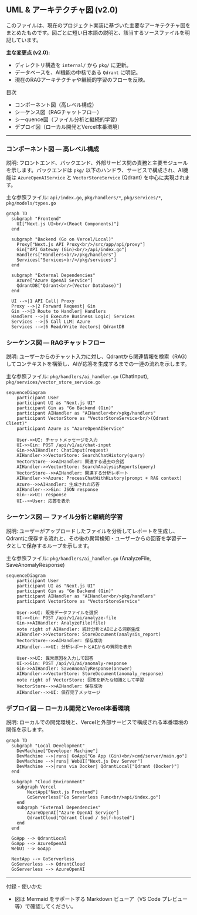 ## UML & アーキテクチャ図 (v2.0)

このファイルは、現在のプロジェクト実装に基づいた主要なアーキテクチャ図をまとめたものです。図ごとに短い日本語の説明と、該当するソースファイルを明記しています。

**主な変更点 (v2.0):**
- ディレクトリ構造を `internal/` から `pkg/` に更新。
- データベースを、AI機能の中核である `Qdrant` に明記。
- 現在のRAGアーキテクチャや継続的学習のフローを反映。

目次

- コンポーネント図（高レベル構成）
- シーケンス図（RAGチャットフロー）
- シーquence図（ファイル分析と継続的学習）
- デプロイ図（ローカル開発とVercel本番環境）

---

### コンポーネント図 — 高レベル構成

説明: フロントエンド、バックエンド、外部サービス間の責務と主要モジュールを示します。バックエンドは `pkg/` 以下のハンドラ、サービスで構成され、AI機能は `AzureOpenAIService` と `VectorStoreService` (Qdrant) を中心に実現されます。

主な参照ファイル: `api/index.go`, `pkg/handlers/*`, `pkg/services/*`, `pkg/models/types.go`

```mermaid
graph TD
  subgraph "Frontend"
    UI["Next.js UI<br/>(React Components)"]
  end

  subgraph "Backend (Go on Vercel/Local)"
    Proxy["Next.js API Proxy<br/>/src/app/api/proxy"]
    Gin["API Gateway (Gin)<br/>/api/index.go"]
    Handlers["Handlers<br/>/pkg/handlers"]
    Services["Services<br/>/pkg/services"]
  end

  subgraph "External Dependencies"
    Azure["Azure OpenAI Service"]
    QdrantDB["Qdrant<br/>(Vector Database)"]
  end

  UI -->|1 API Call| Proxy
  Proxy -->|2 Forward Request| Gin
  Gin -->|3 Route to Handler| Handlers
  Handlers -->|4 Execute Business Logic| Services
  Services -->|5 Call LLM| Azure
  Services -->|6 Read/Write Vectors| QdrantDB
```

### シーケンス図 — RAGチャットフロー

説明: ユーザーからのチャット入力に対し、Qdrantから関連情報を検索（RAG）してコンテキストを構築し、AIが応答を生成するまでの一連の流れを示します。

主な参照ファイル: `pkg/handlers/ai_handler.go` (ChatInput), `pkg/services/vector_store_service.go`

```mermaid
sequenceDiagram
    participant User
    participant UI as "Next.js UI"
    participant Gin as "Go Backend (Gin)"
    participant AIHandler as "AIHandler<br/>pkg/handlers"
    participant VectorStore as "VectorStoreService<br/>(Qdrant Client)"
    participant Azure as "AzureOpenAIService"

    User->>UI: チャットメッセージを入力
    UI->>Gin: POST /api/v1/ai/chat-input
    Gin->>AIHandler: ChatInput(request)
    AIHandler->>VectorStore: SearchChatHistory(query)
    VectorStore-->>AIHandler: 関連する過去の会話
    AIHandler->>VectorStore: SearchAnalysisReports(query)
    VectorStore-->>AIHandler: 関連する分析レポート
    AIHandler->>Azure: ProcessChatWithHistory(prompt + RAG context)
    Azure-->>AIHandler: 生成された応答
    AIHandler-->>Gin: JSON response
    Gin-->>UI: response
    UI-->>User: 応答を表示
```

### シーケンス図 — ファイル分析と継続的学習

説明: ユーザーがアップロードしたファイルを分析してレポートを生成し、Qdrantに保存する流れと、その後の異常検知・ユーザーからの回答を学習データとして保存するループを示します。

主な参照ファイル: `pkg/handlers/ai_handler.go` (AnalyzeFile, SaveAnomalyResponse)

```mermaid
sequenceDiagram
    participant User
    participant UI as "Next.js UI"
    participant Gin as "Go Backend (Gin)"
    participant AIHandler as "AIHandler<br/>pkg/handlers"
    participant VectorStore as "VectorStoreService"

    User->>UI: 販売データファイルを選択
    UI->>Gin: POST /api/v1/ai/analyze-file
    Gin->>AIHandler: AnalyzeFile(file)
    note right of AIHandler: 統計分析とAIによる洞察生成
    AIHandler->>VectorStore: StoreDocument(analysis_report)
    VectorStore-->>AIHandler: 保存成功
    AIHandler-->>UI: 分析レポートとAIからの質問を表示

    User->>UI: 異常原因を入力して回答
    UI->>Gin: POST /api/v1/ai/anomaly-response
    Gin->>AIHandler: SaveAnomalyResponse(answer)
    AIHandler->>VectorStore: StoreDocument(anomaly_response)
    note right of VectorStore: 回答を新たな知識として学習
    VectorStore-->>AIHandler: 保存成功
    AIHandler-->>UI: 保存完了メッセージ
```

### デプロイ図 — ローカル開発とVercel本番環境

説明: ローカルでの開発環境と、Vercelと外部サービスで構成される本番環境の関係を示します。

```mermaid
graph TD
  subgraph "Local Development"
    DevMachine["Developer Machine"]
    DevMachine -->|runs| GoApp["Go App (Gin)<br/>cmd/server/main.go"]
    DevMachine -->|runs| WebUI["Next.js Dev Server"]
    DevMachine -->|runs via Docker| QdrantLocal["Qdrant (Docker)"]
  end

  subgraph "Cloud Environment"
    subgraph Vercel
        NextApp["Next.js Frontend"]
        GoServerless["Go Serverless Func<br/>api/index.go"]
    end
    subgraph "External Dependencies"
        AzureOpenAI["Azure OpenAI Service"]
        QdrantCloud["Qdrant Cloud / Self-hosted"]
    end
  end

  GoApp --> QdrantLocal
  GoApp --> AzureOpenAI
  WebUI --> GoApp

  NextApp --> GoServerless
  GoServerless --> QdrantCloud
  GoServerless --> AzureOpenAI
```

---

付録・使いかた

- 図は Mermaid をサポートする Markdown ビューア（VS Code プレビュー等）で確認してください。

